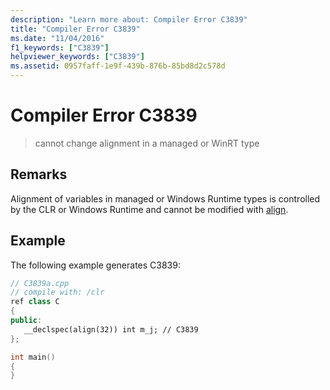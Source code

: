 ```yaml
---
description: "Learn more about: Compiler Error C3839"
title: "Compiler Error C3839"
ms.date: "11/04/2016"
f1_keywords: ["C3839"]
helpviewer_keywords: ["C3839"]
ms.assetid: 0957faff-1e9f-439b-876b-85bd8d2c578d
---
```

# Compiler Error C3839

> cannot change alignment in a managed or WinRT type

## Remarks

Alignment of variables in managed or Windows Runtime types is controlled by the CLR or Windows Runtime and cannot be modified with [align](../../cpp/align-cpp.md).

## Example

The following example generates C3839:

```cpp
// C3839a.cpp
// compile with: /clr
ref class C
{
public:
   __declspec(align(32)) int m_j; // C3839
};

int main()
{
}
```
